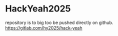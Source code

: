 # HackYeah2025

repository is to big too be pushed directly on github. https://gitlab.com/hy2025/hack-yeah
